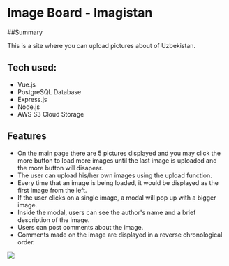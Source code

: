 # Image Board - Imagistan

##Summary

This is a site where you can upload pictures about of Uzbekistan. 

## Tech used:

- Vue.js
- PostgreSQL Database
- Express.js 
- Node.js
- AWS S3 Cloud Storage

## Features

* On the main page there are 5 pictures displayed and you may click the more button to load more images until the last image is uploaded and the more button will disapear. 
* The user can upload his/her own images using the upload function.
* Every time that an image is being loaded, it would be displayed as the first image from the left.
* If the user clicks on a single image, a modal will pop up with a bigger image. 
* Inside the modal, users can see the author's name and a brief description of the image.
* Users can post comments about the image.
* Comments made on the image are displayed in a reverse chronological order.

<img src="imageboard.gif">

